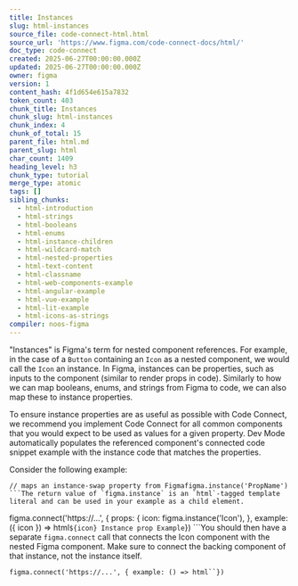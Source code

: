```yaml
---
title: Instances
slug: html-instances
source_file: code-connect-html.html
source_url: 'https://www.figma.com/code-connect-docs/html/'
doc_type: code-connect
created: 2025-06-27T00:00:00.000Z
updated: 2025-06-27T00:00:00.000Z
owner: figma
version: 1
content_hash: 4f1d654e615a7832
token_count: 403
chunk_title: Instances
chunk_slug: html-instances
chunk_index: 4
chunk_of_total: 15
parent_file: html.md
parent_slug: html
char_count: 1409
heading_level: h3
chunk_type: tutorial
merge_type: atomic
tags: []
sibling_chunks:
  - html-introduction
  - html-strings
  - html-booleans
  - html-enums
  - html-instance-children
  - html-wildcard-match
  - html-nested-properties
  - html-text-content
  - html-classname
  - html-web-components-example
  - html-angular-example
  - html-vue-example
  - html-lit-example
  - html-icons-as-strings
compiler: noos-figma
---
```


"Instances" is Figma's term for nested component references. For example, in the case of a `Button` containing an `Icon` as a nested component, we would call the `Icon` an instance. In Figma, instances can be properties, such as inputs to the component (similar to render props in code). Similarly to how we can map booleans, enums, and strings from Figma to code, we can also map these to instance properties.

To ensure instance properties are as useful as possible with Code Connect, we recommend you implement Code Connect for all common components that you would expect to be used as values for a given property. Dev Mode automatically populates the referenced component's connected code snippet example with the instance code that matches the properties.

Consider the following example:

```
// maps an instance-swap property from Figmafigma.instance('PropName')
```The return value of `figma.instance` is an `html`-tagged template literal and can be used in your example as a child element.

```
figma.connect('https://...', { props: { icon: figma.instance('Icon'), }, example: ({ icon }) => html`${icon} Instance prop Example`})
```You should then have a separate `figma.connect` call that connects the Icon component with the nested Figma component. Make sure to connect the backing component of that instance, not the instance itself.

```
figma.connect('https://...', { example: () => html``})
```
